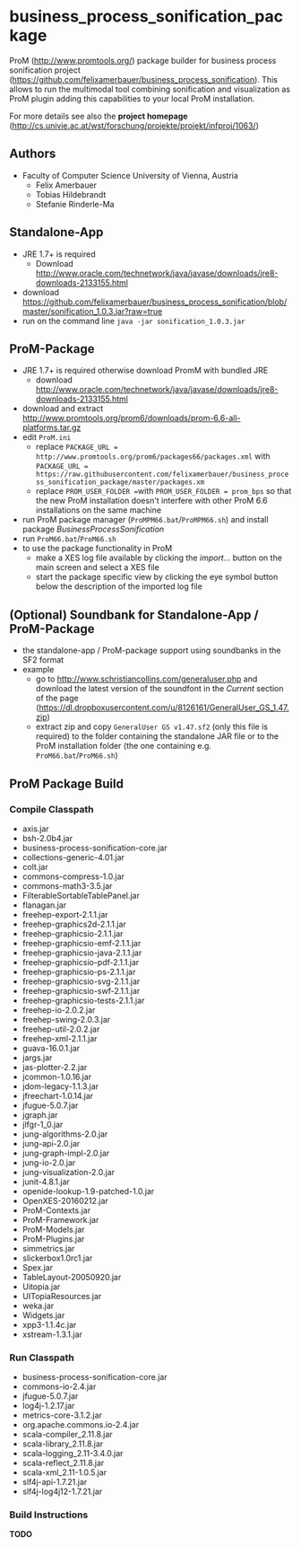 # business_process_sonification_package
ProM (http://www.promtools.org/) package builder for business process sonification project (https://github.com/felixamerbauer/business_process_sonification). This allows to run the multimodal tool combining sonification and visualization as ProM plugin adding this capabilities to your local ProM installation.

For more details see also the **project homepage** (http://cs.univie.ac.at/wst/forschung/projekte/projekt/infproj/1063/)

## Authors
* Faculty of Computer Science University of Vienna, Austria
  * Felix Amerbauer
  * Tobias Hildebrandt
  * Stefanie Rinderle-Ma

## Standalone-App
* JRE 1.7+ is required
	* Download http://www.oracle.com/technetwork/java/javase/downloads/jre8-downloads-2133155.html
* download https://github.com/felixamerbauer/business_process_sonification/blob/master/sonification_1.0.3.jar?raw=true
* run on the command line `java -jar sonification_1.0.3.jar`

## ProM-Package
* JRE 1.7+ is required otherwise download PromM with bundled JRE
	* download http://www.oracle.com/technetwork/java/javase/downloads/jre8-downloads-2133155.html
* download and extract http://www.promtools.org/prom6/downloads/prom-6.6-all-platforms.tar.gz
* edit `ProM.ini`
	* replace `PACKAGE_URL = http://www.promtools.org/prom6/packages66/packages.xml` with `PACKAGE_URL = https://raw.githubusercontent.com/felixamerbauer/business_process_sonification_package/master/packages.xm`
	* replace `PROM_USER_FOLDER =`with `PROM_USER_FOLDER = prom_bps` so that the new ProM installation doesn't interfere with other ProM 6.6 installations on the same machine
* run ProM package manager (`ProMPM66.bat`/`ProMPM66.sh`) and install package *BusinessProcessSonification*
* run `ProM66.bat`/`ProM66.sh`
* to use the package functionality in ProM
	* make a XES log file available by clicking the *import...* button on the main screen and select a XES file
	* start the package specific view by clicking the eye symbol button below the description of the imported log file

## (Optional) Soundbank for Standalone-App / ProM-Package
* the standalone-app / ProM-package support using soundbanks in the SF2 format
* example
	* go to http://www.schristiancollins.com/generaluser.php and download the latest version of the soundfont in the *Current* section of the page (https://dl.dropboxusercontent.com/u/8126161/GeneralUser_GS_1.47.zip)
	* extract zip and copy `GeneralUser GS v1.47.sf2` (only this file is required) to the folder containing the standalone JAR file or to the ProM installation folder (the one containing e.g. `ProM66.bat`/`ProM66.sh`)

## ProM Package Build
### Compile Classpath
* axis.jar
* bsh-2.0b4.jar
* business-process-sonification-core.jar
* collections-generic-4.01.jar
* colt.jar
* commons-compress-1.0.jar
* commons-math3-3.5.jar
* FilterableSortableTablePanel.jar
* flanagan.jar
* freehep-export-2.1.1.jar
* freehep-graphics2d-2.1.1.jar
* freehep-graphicsio-2.1.1.jar
* freehep-graphicsio-emf-2.1.1.jar
* freehep-graphicsio-java-2.1.1.jar
* freehep-graphicsio-pdf-2.1.1.jar
* freehep-graphicsio-ps-2.1.1.jar
* freehep-graphicsio-svg-2.1.1.jar
* freehep-graphicsio-swf-2.1.1.jar
* freehep-graphicsio-tests-2.1.1.jar
* freehep-io-2.0.2.jar
* freehep-swing-2.0.3.jar
* freehep-util-2.0.2.jar
* freehep-xml-2.1.1.jar
* guava-16.0.1.jar
* jargs.jar
* jas-plotter-2.2.jar
* jcommon-1.0.16.jar
* jdom-legacy-1.1.3.jar
* jfreechart-1.0.14.jar
* jfugue-5.0.7.jar
* jgraph.jar
* jlfgr-1_0.jar
* jung-algorithms-2.0.jar
* jung-api-2.0.jar
* jung-graph-impl-2.0.jar
* jung-io-2.0.jar
* jung-visualization-2.0.jar
* junit-4.8.1.jar
* openide-lookup-1.9-patched-1.0.jar
* OpenXES-20160212.jar
* ProM-Contexts.jar
* ProM-Framework.jar
* ProM-Models.jar
* ProM-Plugins.jar
* simmetrics.jar
* slickerbox1.0rc1.jar
* Spex.jar
* TableLayout-20050920.jar
* Uitopia.jar
* UITopiaResources.jar
* weka.jar
* Widgets.jar
* xpp3-1.1.4c.jar
* xstream-1.3.1.jar

### Run Classpath
* business-process-sonification-core.jar
* commons-io-2.4.jar
* jfugue-5.0.7.jar
* log4j-1.2.17.jar
* metrics-core-3.1.2.jar
* org.apache.commons.io-2.4.jar
* scala-compiler_2.11.8.jar
* scala-library_2.11.8.jar
* scala-logging_2.11-3.4.0.jar
* scala-reflect_2.11.8.jar
* scala-xml_2.11-1.0.5.jar
* slf4j-api-1.7.21.jar
* slf4j-log4j12-1.7.21.jar

### Build Instructions
**TODO**
